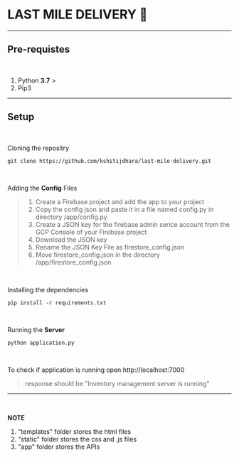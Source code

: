 # LAST MILE DELIVERY 🚚
---

## Pre-requistes
<br>

1. Python **3.7** >
2. Pip3 

---

## Setup

<br>

Cloning the repositry
<br>

```
git clone https://github.com/kshitijdhara/last-mile-delivery.git
```
<br>

Adding the **Config** Files
> 1. Create a Firebase project and add the app to your project 
> 2. Copy the config json and paste it in a file named config.py in directory /app/config.py
> 3. Create a JSON key for the firebase admin serice account from the GCP Console of your Firebase project
> 4. Download the JSON key
> 5. Rename the JSON Key File as firestore_config.json
> 6. Move firestore_config.json in the directory /app/firestore_config.json 

<br>

Installing the dependencies

```
pip install -r requirements.txt
```
<br>

Running the **Server**

```
python application.py
```
<br>

To check if application is running open http://localhost:7000
> response should be
> "Inventory management server is running" 

---

<br>

**NOTE**
1. "templates" folder stores the html files
2. "static" folder stores the css and .js files
3. "app" folder stores the APIs

